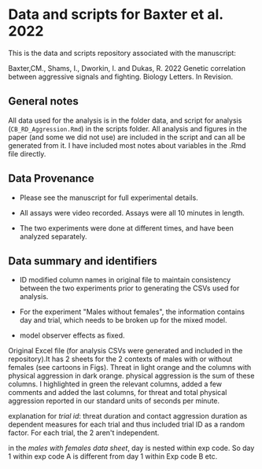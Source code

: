 # Data and scripts for Baxter et al. 2022

This is the data and scripts repository associated with the manuscript:

Baxter,CM., Shams, I., Dworkin, I. and Dukas, R. 2022 Genetic correlation between aggressive signals and fighting. Biology Letters. In Revision.


## General notes

All data used for the analysis is in the folder data, and script for analysis (`CB_RD_Aggression.Rmd`) in the scripts folder. All analysis and figures in the paper (and some we did not use) are included in the script and can all be generated from it. I have included most notes about variables in the .Rmd file directly.


## Data Provenance

- Please see the manuscript for full experimental details.

- All assays were video recorded. Assays were all 10 minutes in length.

- The two experiments were done at different times, and have been analyzed separately.


## Data summary and identifiers

- ID modified column names in original file to maintain consistency between the two experiments prior to generating the CSVs used for analysis.

- For the experiment "Males without females", the information contains day and trial, which needs to be broken up for the mixed model.

- model observer effects as fixed.


Original Excel file (for analysis CSVs were generated and included in the repository).It has 2 sheets for the 2 contexts of males with or without females (see cartoons in Figs).  Threat in light orange and the columns with physical aggression in dark orange.  physical aggression is the sum of these columns.
I highlighted in green the relevant columns, added a few comments and added the last columns, for threat and total physical aggression reported in our standard units of seconds per minute.

explanation for  *trial id*: threat duration and contact aggression duration as dependent measures for each trial and thus included trial ID as a random factor. For each trial, the 2 aren't independent.

in the *males with females data sheet*, day is nested within exp code. So day 1 within exp code A is different from day 1 within Exp code B etc.
